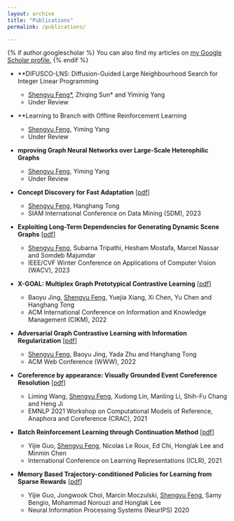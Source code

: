 ```yaml
---
layout: archive
title: "Publications"
permalink: /publications/

---
```


{% if author.googlescholar %}
  You can also find my articles on <u><a href="{{author.googlescholar}}">my Google Scholar profile</a>.</u>
{% endif %}

* **DIFUSCO-LNS: Diffusion-Guided Large Neighbourhood Search for Integer Linear Programming
  * <ins>Shengyu Feng*</ins>, Zhiqing Sun* and Yiminig Yang
  * Under Review 

* **Learning to Branch with Offline Reinforcement Learning
  * <ins>Shengyu Feng</ins>, Yiming Yang
  * Under Review 

* **mproving Graph Neural Networks over Large-Scale Heterophilic Graphs** 
  * <ins>Shengyu Feng</ins>, Yiming Yang
  * Under Review

* **Concept Discovery for Fast Adaptation** \[[pdf](https://arxiv.org/abs/2301.07850)\]
  * <ins>Shengyu Feng</ins>, Hanghang Tong
  * SIAM International Conference on Data Mining (SDM), 2023

* **Exploiting Long-Term Dependencies for Generating Dynamic Scene Graphs**  \[[pdf](https://arxiv.org/abs/2112.09828)\]
  * <ins>Shengyu Feng</ins>, Subarna Tripathi, Hesham Mostafa, Marcel Nassar and Somdeb Majumdar
  * IEEE/CVF Winter Conference on Applications of Computer Vision (WACV), 2023

* **X-GOAL: Multiplex Graph Prototypical Contrastive Learning**  \[[pdf](https://arxiv.org/abs/2109.03560)\]
  * Baoyu Jing, <ins>Shengyu Feng</ins>, Yuejia Xiang, Xi Chen, Yu Chen and Hanghang Tong
  * ACM International Conference on Information and Knowledge Management (CIKM), 2022

* **Adversarial Graph Contrastive Learning with Information Regularization** \[[pdf](https://arxiv.org/abs/2202.06491)\]
  * <ins>Shengyu Feng</ins>, Baoyu Jing, Yada Zhu and Hanghang Tong
  * ACM Web Conference (WWW), 2022
  
* **Coreference by appearance: Visually Grounded Event Coreference Resolution** \[[pdf](https://aclanthology.org/2021.crac-1.14.pdf)\]
  * Liming Wang, <ins>Shengyu Feng</ins>, Xudong Lin, Manling Li, Shih-Fu Chang and Heng Ji
  * EMNLP 2021 Workshop on Computational Models of Reference, Anaphora and Coreference (CRAC), 2021

* **Batch Reinforcement Learning through Continuation Method** \[[pdf](https://openreview.net/pdf?id=po-DLlBuAuz)\]
    * Yijie Guo, <ins>Shengyu Feng</ins>, Nicolas Le Roux, Ed Chi, Honglak Lee and Minmin Chen
    * International Conference on Learning Representations (ICLR), 2021 

* **Memory Based Trajectory-conditioned Policies for Learning from Sparse Rewards** \[[pdf](https://openreview.net/pdf?id=Byg5KyHYwr)\]
  *  Yijie Guo, Jongwook Choi, Marcin Moczulski, <ins>Shengyu Feng</ins>, Samy Bengio, Mohammad Norouzi and Honglak Lee
  *  Neural Information Processing Systems (NeurIPS) 2020

